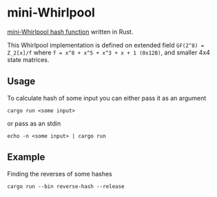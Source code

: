 # mini-Whirlpool

[mini-Whirlpool hash function](https://en.wikipedia.org/wiki/Whirlpool_(hash_function)) written in Rust.

This Whirlpool implementation is defined on extended field `GF(2^8) = Z_2[x]/f` where `f = x^8 + x^5 + x^3 + x + 1 (0x12B)`, and smaller 4x4 state matrices.

## Usage

To calculate hash of some input you can either pass it as an argument

```
cargo run <some input>
```

or pass as an stdin

```
echo -n <some input> | cargo run
```


## Example

Finding the reverses of some hashes

```
cargo run --bin reverse-hash --release
```
